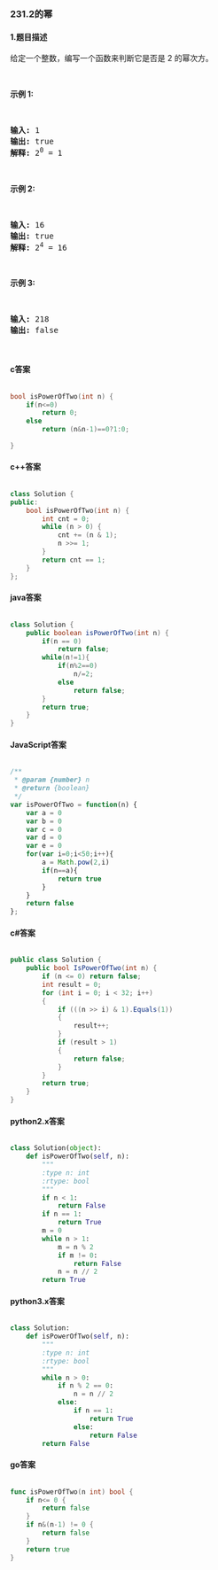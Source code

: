 ### 231.2的幂

#### 1.题目描述

<p>给定一个整数，编写一个函数来判断它是否是 2 的幂次方。</p><br/><p><strong>示例&nbsp;1:</strong></p><br/><pre><strong>输入:</strong> 1<br/><strong>输出:</strong> true<br/><strong>解释: </strong>2<sup>0</sup>&nbsp;= 1</pre><br/><p><strong>示例 2:</strong></p><br/><pre><strong>输入:</strong> 16<br/><strong>输出:</strong> true<br/><strong>解释: </strong>2<sup>4</sup>&nbsp;= 16</pre><br/><p><strong>示例 3:</strong></p><br/><pre><strong>输入:</strong> 218<br/><strong>输出:</strong> false</pre><br/>

#### c答案

```c

bool isPowerOfTwo(int n) {
    if(n<=0)
        return 0;
    else 
        return (n&n-1)==0?1:0;
    
}

```

#### c++答案

```c++

class Solution {
public:
    bool isPowerOfTwo(int n) {
        int cnt = 0;
        while (n > 0) {
            cnt += (n & 1);
            n >>= 1;
        }
        return cnt == 1;
    } 
};

```

#### java答案

```java

class Solution {
    public boolean isPowerOfTwo(int n) {
        if(n == 0)
            return false;
        while(n!=1){
            if(n%2==0)
                n/=2;
            else
                return false;
        }
        return true;
    }
}

```

#### JavaScript答案

```javascript

/**
 * @param {number} n
 * @return {boolean}
 */
var isPowerOfTwo = function(n) {
    var a = 0
    var b = 0
    var c = 0
    var d = 0 
    var e = 0
    for(var i=0;i<50;i++){
        a = Math.pow(2,i)
        if(n==a){
            return true
        }
    }
    return false
};

```

#### c#答案

```c#

public class Solution {
    public bool IsPowerOfTwo(int n) {
        if (n <= 0) return false;
        int result = 0;
        for (int i = 0; i < 32; i++)
        {
            if (((n >> i) & 1).Equals(1))
            {
                result++;
            }
            if (result > 1)
            {
                return false;
            }
        }
        return true;
    }
}

```

#### python2.x答案

```python

class Solution(object):
    def isPowerOfTwo(self, n):
        """
        :type n: int
        :rtype: bool
        """
        if n < 1:
            return False
        if n == 1:
            return True
        m = 0
        while n > 1:
            m = n % 2
            if m != 0:
                return False
            n = n // 2
        return True

```

#### python3.x答案

```python

class Solution:
    def isPowerOfTwo(self, n):
        """
        :type n: int
        :rtype: bool
        """
        while n > 0:
            if n % 2 == 0:
                n = n // 2
            else:
                if n == 1:
                    return True
                else:
                    return False
        return False

```

#### go答案

```go

func isPowerOfTwo(n int) bool {
    if n<= 0 {
        return false
    }
	if n&(n-1) != 0 {
		return false
	}
	return true
}

```